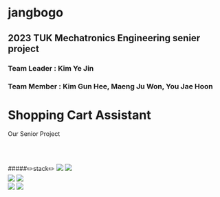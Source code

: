 # jangbogo
## 2023 TUK Mechatronics Engineering senier project
### Team Leader : Kim Ye Jin
### Team Member : Kim Gun Hee, Maeng Ju Won, You Jae Hoon

<html>
  <body>
    <h1>Shopping Cart Assistant</h1>
    <p>Our Senior Project</p>
  </body>
<br>
<br>

#####✏️stack✏️
  <span>
    <img src="https://img.shields.io/badge/Python-3776AB?style=for-the-badge&logo=Python&logoColor=white">
  </span>
  <span>
    <img src="https://img.shields.io/badge/C-A8B9CC?style=for-the-badge&logo=c&logoColor=black"/>
  </span>
  <br>
  <span>
    <img src="https://img.shields.io/badge/Raspberry Pi-A22846?style=for-the-badge&logo=Raspberry Pi&logoColor=white"/>
  </span>
  <span>
    <img src="https://img.shields.io/badge/Arduino-00979D?style=for-the-badge&logo=Arduino&logoColor=black"/>
  </span>
  <br>
  <span>
    <img src="https://img.shields.io/badge/GitHub-181717?style=for-the-badge&logo=GitHub&logoColor=white"/>
  </span>
  <span>
    <img src="https://img.shields.io/badge/Git-F05032?style=for-the-badge&logo=Git&logoColor=white"/>
  </span>
</html>
